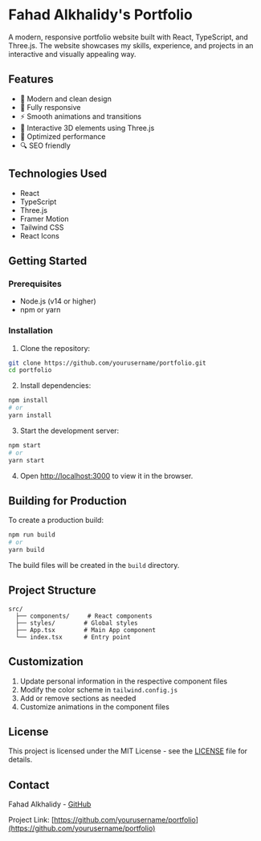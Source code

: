 # Fahad Alkhalidy's Portfolio

A modern, responsive portfolio website built with React, TypeScript, and Three.js. The website showcases my skills, experience, and projects in an interactive and visually appealing way.

## Features

- 🎨 Modern and clean design
- 📱 Fully responsive
- ⚡ Smooth animations and transitions
- 🌟 Interactive 3D elements using Three.js
- 🎯 Optimized performance
- 🔍 SEO friendly

## Technologies Used

- React
- TypeScript
- Three.js
- Framer Motion
- Tailwind CSS
- React Icons

## Getting Started

### Prerequisites

- Node.js (v14 or higher)
- npm or yarn

### Installation

1. Clone the repository:

```bash
git clone https://github.com/yourusername/portfolio.git
cd portfolio
```

2. Install dependencies:

```bash
npm install
# or
yarn install
```

3. Start the development server:

```bash
npm start
# or
yarn start
```

4. Open [http://localhost:3000](http://localhost:3000) to view it in the browser.

## Building for Production

To create a production build:

```bash
npm run build
# or
yarn build
```

The build files will be created in the `build` directory.

## Project Structure

```
src/
  ├── components/     # React components
  ├── styles/        # Global styles
  ├── App.tsx        # Main App component
  └── index.tsx      # Entry point
```

## Customization

1. Update personal information in the respective component files
2. Modify the color scheme in `tailwind.config.js`
3. Add or remove sections as needed
4. Customize animations in the component files

## License

This project is licensed under the MIT License - see the [LICENSE](LICENSE) file for details.

## Contact

Fahad Alkhalidy - [GitHub](https://github.com/Fahad-Alkhalidy)

Project Link: [https://github.com/yourusername/portfolio](https://github.com/yourusername/portfolio)
